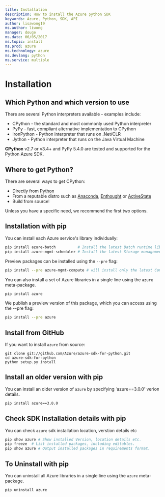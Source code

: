 ```yaml
---
title: Installation
description: How to install the Azure python SDK
keywords: Azure, Python, SDK, API
author: lisawong19
ms.author: liwong
manager: douge
ms.date: 06/05/2017
ms.topic: install
ms.prod: azure
ms.technology: azure
ms.devlang: python
ms.service: multiple
---
```


# Installation

## Which Python and which version to use
There are several Python interpreters available - examples include:

* CPython - the standard and most commonly used Python interpreter
* PyPy - fast, compliant alternative implementation to CPython
* IronPython - Python interpreter that runs on .Net/CLR
* Jython - Python interpreter that runs on the Java Virtual Machine

**CPython** v2.7 or v3.4+ and PyPy 5.4.0 are tested and supported for the Python Azure SDK.

## Where to get Python?
There are several ways to get CPython:

* Directly from [Python](https://www.python.org/)
* From a reputable distro such as [Anaconda](https://www.anaconda.com/), [Enthought](https://www.enthought.com/) or [ActiveState](https://www.activestate.com/)
* Build from source!

Unless you have a specific need, we recommend the first two options.

## Installation with pip

You can install each Azure service's library individually:

```bash
pip install azure-batch          # Install the latest Batch runtime library
pip install azure-mgmt-scheduler # Install the latest Storage management library
```

Preview packages can be installed using the `--pre` flag:

```bash
pip install --pre azure-mgmt-compute # will install only the latest Compute Management library
```

You can also install a set of Azure libraries in a single line using the
`azure` meta-package.

```bash
pip install azure
```

We publish a preview version of this package, which you can access using
the --pre flag:

```bash
pip install --pre azure
```

## Install from GitHub

If you want to install `azure` from source:

    git clone git://github.com/Azure/azure-sdk-for-python.git
    cd azure-sdk-for-python
    python setup.py install

## Install an older version with pip
You can install an older version of `azure` by specifying 'azure==3.0.0' verion details.
```bash
pip install azure==3.0.0 
```
## Check SDK Installation details with pip
You can check `azure` sdk installation location, verstion details etc
```bash
pip show azure # Show installed Version, location details etc.
pip freeze  # List installed packages, including editables.
pip show azure # Output installed packages in requirements format.
```
## To Uninstall with pip
You can uninstall all Azure libraries in a single line using the `azure` meta-package.
```bash
pip uninstall azure 
```

